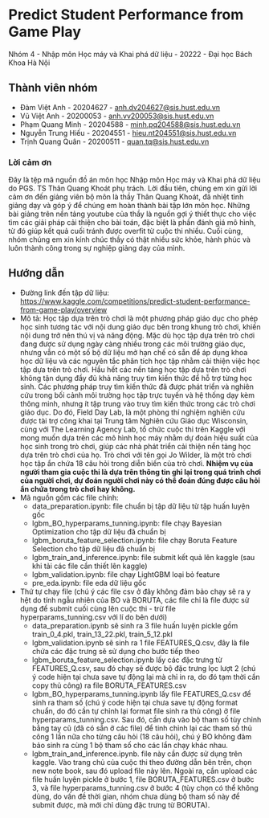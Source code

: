 # Predict Student Performance from Game Play
Nhóm 4 - Nhập môn Học máy và Khai phá dữ liệu - 20222 - Đại học Bách Khoa Hà Nội
## Thành viên nhóm
* Đàm Việt Anh - 20204627 - anh.dv204627@sis.hust.edu.vn
* Vũ Việt Anh - 20200053 - anh.vv200053@sis.hust.edu.vn
* Phạm Quang Minh - 20204588 - minh.pq204588@sis.hust.edu.vn
* Nguyễn Trung Hiếu - 20204551 - hieu.nt204551@sis.hust.edu.vn
* Trịnh Quang Quân - 20200511 - quan.tq@sis.hust.edu.vn
### Lời cảm ơn
  Đây là tệp mã nguồn đồ án môn học Nhập môn Học máy và Khai phá dữ liệu do PGS. TS Thân Quang Khoát phụ trách. Lời đầu tiên, chúng em xin gửi lời cảm ơn đến giảng viên bộ môn là thầy Thân Quang Khoát, đã nhiệt tình giảng dạy và góp ý để chúng em hoàn thành bài tập lớn môn học. Những bài giảng trên nền tảng youtube của thầy là nguồn gợi ý thiết thực cho việc tìm các giải pháp cải thiện cho bài toán, đặc biệt là phần đánh giá mô hình, từ đó giúp kết quả cuối tránh được overfit từ cuộc thi nhiều. Cuối cùng, nhóm chúng em xin kính chúc thầy có thật nhiều sức khỏe, hành phúc và luôn thành công trong sự nghiệp giảng dạy của mình.
## Hướng dẫn 
* Đường link đến tập dữ liệu: https://www.kaggle.com/competitions/predict-student-performance-from-game-play/overview
* Mô tả:
  Học tập dựa trên trò chơi là một phương pháp giáo dục cho phép học sinh tương tác với nội dung giáo dục bên trong khung trò chơi, khiến nội dung trở nên thú vị và năng động. Mặc dù học tập dựa trên trò chơi đang được sử dụng ngày càng nhiều trong các môi trường giáo dục, nhưng vẫn có một số bộ dữ liệu mở hạn chế có sẵn để áp dụng khoa học dữ liệu và các nguyên tắc phân tích học tập nhằm cải thiện việc học tập dựa trên trò chơi. Hầu hết các nền tảng học tập dựa trên trò chơi không tận dụng đầy đủ khả năng truy tìm kiến thức để hỗ trợ từng học sinh. Các phương pháp truy tìm kiến thức đã được phát triển và nghiên cứu trong bối cảnh môi trường học tập trực tuyến và hệ thống dạy kèm thông minh, nhưng ít tập trung vào truy tìm kiến thức trong các trò chơi giáo dục.
  Do đó, Field Day Lab, là một phòng thí nghiệm nghiên cứu được tài trợ công khai tại Trung tâm Nghiên cứu Giáo dục Wisconsin, cùng với The Learning Agency Lab, tổ chức cuộc thi trên Kaggle với mong muốn dựa trên các mô hình học máy nhằm dự đoán hiệu suất của học sinh trong trò chơi, giúp các nhà phát triển cải thiện nền tảng học dựa trên trò chơi của họ.
Trò chơi với tên gọi Jo Wilder, là một trò chơi học tập ẩn chứa 18 câu hỏi trong diễn biến của trò chơi. 
 <b>Nhiệm vụ của người tham gia cuộc thi là dựa trên thông tin ghi lại trong quá trình chơi của người chơi, dự đoán người chơi này có thể đoán đúng được câu hỏi ẩn chứa trong trò chơi hay không.</b>
* Mã nguồn gồm các file chính:
  - data_preparation.ipynb: file chuẩn bị tập dữ liệu từ tập huấn luyện gốc
  - lgbm_BO_hyperparams_tunning.ipynb: file chạy Bayesian Optimization cho tập dữ liệu đã chuẩn bị
  - lgbm_boruta_feature_selection.ipynb: file chạy Boruta Feature Selection cho tập dữ liệu đã chuẩn bị
  - lgbm_train_and_inference.ipynb: file submit kết quả lên kaggle (sau khi tải các file cần thiết lên kaggle)
  - lgbm_validation.ipynb: file chạy LightGBM loại bỏ feature
  - pre_eda.ipynb: file eda dữ liệu gốc
* Thứ tự chạy file (chú ý các file csv ở đây không đảm bảo chạy sẽ ra y hệt do tính ngẫu nhiên của BO và BORUTA, các file chỉ là file được sử dụng để submit cuối cùng lên cuộc thi - trừ file hyperparams_tunning.csv với lí do bên dưới)
  - data_preparation.ipynb sẽ sinh ra 3 file huấn luyện pickle gồm train_0_4.pkl, train_13_22.pkl, train_5_12.pkl
  - lgbm_validation.ipynb sẽ sinh ra 1 file FEATURES_Q.csv, đây là file chứa các đặc trưng sẽ sử dụng cho bước tiếp theo
  - lgbm_boruta_feature_selection.ipynb lấy các đặc trưng từ FEATURES_Q.csv, sau đó chạy sẽ được bộ đặc trưng lọc lượt 2 (chú ý code hiện tại chưa save tự động lại mà chỉ in ra, do đó tạm thời cần copy thủ công) ra file BORUTA_FEATURES.csv
  - lgbm_BO_hyperparams_tunning.ipynb lấy file FEATURES_Q.csv để sinh ra tham số (chú ý code hiện tại chưa save tự động format chuẩn, do đó cần tự chỉnh lại format file sinh ra thủ công) ở file hyperparams_tunning.csv. Sau đó, cần dựa vào bộ tham số tùy chỉnh bằng tay cũ (đã có sẵn ở các file) để tinh chỉnh lại các tham số thủ công 1 lần nữa cho từng câu hỏi (18 câu hỏi), chú ý BO không đảm bảo sinh ra cùng 1 bộ tham số cho các lần chạy khác nhau.
  - lgbm_train_and_inference.ipynb. file này cần được sử dụng trên kaggle. Vào trang chủ của cuộc thi theo đường dẫn bên trên, chọn new note book, sau đó upload file này lên. Ngoài ra, cần upload các file huấn luyện pickle ở bước 1, file BORUTA_FEATURES.csv ở bước 3, và file hyperparams_tunning.csv ở bước 4 (tùy chọn có thể không dùng, do vấn đề thời gian, nhóm chưa dùng bộ tham số này để submit được, mà mới chỉ dùng đặc trưng từ BORUTA).
